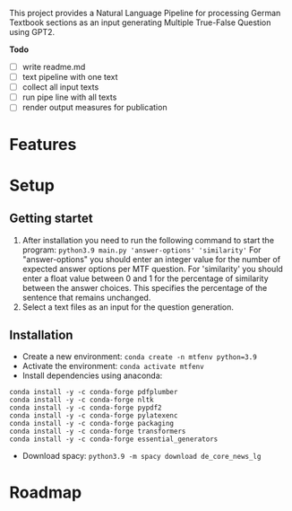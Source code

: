 This project provides a Natural Language Pipeline for processing German Textbook sections as an input generating Multiple True-False Question using GPT2.

**Todo**

- [ ] write readme.md
- [ ] text pipeline with one text
- [ ] collect all input texts
- [ ] run pipe line with all texts
- [ ] render output measures for publication

# Features

# Setup

## Getting startet

1. After installation you need to run the following command to start the program: `python3.9 main.py 'answer-options' 'similarity'`
For "answer-options" you should enter an integer value for the number of expected answer options per MTF question.
For 'similarity' you should enter a float value between 0 and 1 for the percentage of similarity between the answer choices. This specifies the percentage of the sentence that remains unchanged.
2. Select a text files as an input for the question generation.

## Installation

* Create a new environment: `conda create -n mtfenv python=3.9`
* Activate the environment: `conda activate mtfenv`
* Install dependencies using anaconda: 
```
conda install -y -c conda-forge pdfplumber
conda install -y -c conda-forge nltk
conda install -y -c conda-forge pypdf2
conda install -y -c conda-forge pylatexenc
conda install -y -c conda-forge packaging
conda install -y -c conda-forge transformers
conda install -y -c conda-forge essential_generators
```
* Download spacy: `python3.9 -m spacy download de_core_news_lg`

# Roadmap

